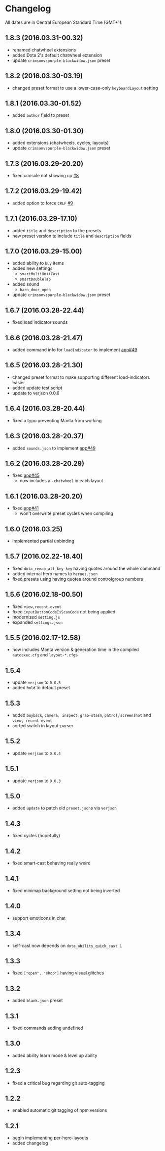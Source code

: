 # Changelog

All dates are in Central European Standard Time (GMT+1).

## 1.8.3 (2016.03.31-00.32)
- renamed chatwheel extensions
- added Dota 2's default chatwheel extension
- update `crimsonvspurple-blackwidow.json` preset

## 1.8.2 (2016.03.30-03.19)
- changed preset format to use a lower-case-only `keyboardLayout` setting

## 1.8.1 (2016.03.30-01.52)
- added `author` field to preset

## 1.8.0 (2016.03.30-01.30)
- added extensions (chatwheels, cycles, layouts)
- update `crimsonvspurple-blackwidow.json` preset

## 1.7.3 (2016.03.29-20.20)
- fixed console not showing up [#8](https://github.com/dodekeract/manta-config-engine/issues/8)

## 1.7.2 (2016.03.29-19.42)
- added option to force `CRLF` [#9](https://github.com/dodekeract/manta-config-engine/issues/9)

## 1.7.1 (2016.03.29-17.10)
- added `title` and `description` to the presets
- new preset version to include `title` and `description` fields

## 1.7.0 (2016.03.29-15.00)
- added ability to `buy` items
- added new settings
	- `smartMultiUnitCast`
	- `smartDoubleTap`
- added sound
	- `barn_door_open`
- update `crimsonvspurple-blackwidow.json` preset

## 1.6.7 (2016.03.28-22.44)
- fixed load indicator sounds

## 1.6.6 (2016.03.28-21.47)
- added command info for `loadIndicator` to implement [app#49](https://github.com/dodekeract/manta-config-engine-app/issues/49)

## 1.6.5 (2016.03.28-21.30)
- changed preset format to make supporting different load-indicators easier
- added update test script
- update to verjson 0.0.6

## 1.6.4 (2016.03.28-20.44)
- fixed a typo preventing Manta from working

## 1.6.3 (2016.03.28-20.37)
- added `sounds.json` to implement [app#49](https://github.com/dodekeract/manta-config-engine-app/issues/49)

## 1.6.2 (2016.03.28-20.29)
- fixed [app#45](https://github.com/dodekeract/manta-config-engine-app/issues/45)
	- now includes a `-chatwheel` in each layout

## 1.6.1 (2016.03.28-20.20)
- fixed [app#41](https://github.com/dodekeract/manta-config-engine-app/issues/41)
	- won't overwrite preset cycles when compiling

## 1.6.0 (2016.03.25)
- implemented partial unbinding

## 1.5.7 (2016.02.22-18.40)
- fixed `dota_remap_alt_key key` having quotes around the whole command
- added internal hero names to `heroes.json`
- fixed presets using having quotes around controlgroup numbers

## 1.5.6 (2016.02.18-00.50)
- fixed `view,recent-event`
- fixed `inputButtonCodeIsScanCode` not being applied
- modernized `setting.js`
- expanded `settings.json`

## 1.5.5 (2016.02.17-12.58)
- now includes Manta version & generation time in the compiled `autoexec.cfg` and `layout-*.cfg`s

## 1.5.4
- update `verjson` to `0.0.5`
- added `hold` to default preset

## 1.5.3
- added `buyback`, `camera, inspect`, `grab-stash`, `patrol`, `screenshot` and `view, recent-event`
- sorted switch in layout-parser

## 1.5.2
- update `verjson` to `0.0.4`

## 1.5.1
- update `verjson` to `0.0.3`

## 1.5.0
- added `update` to patch old `preset.json`s via `verjson`

## 1.4.3
- fixed cycles (hopefully)

## 1.4.2
- fixed smart-cast behaving really weird

## 1.4.1
- fixed minimap background setting not being inverted

## 1.4.0
- support emoticons in chat

## 1.3.4
- self-cast now depends on `dota_ability_quick_cast 1`

## 1.3.3
- fixed `["open", "shop"]` having visual glitches

## 1.3.2
- added `blank.json` preset

## 1.3.1
- fixed commands adding undefined

## 1.3.0
- added ability learn mode & level up ability

## 1.2.3
- fixed a critical bug regarding git auto-tagging

## 1.2.2
- enabled automatic git tagging of npm versions

## 1.2.1
- begin implementing per-hero-layouts
- added changelog

